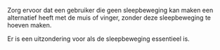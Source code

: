 <!-- @license CC0-1.0 -->

Zorg ervoor dat een gebruiker die geen sleepbeweging kan maken een alternatief heeft met de muis of vinger, zonder deze sleepbeweging te hoeven maken.

Er is een uitzondering voor als de sleepbeweging essentieel is.

